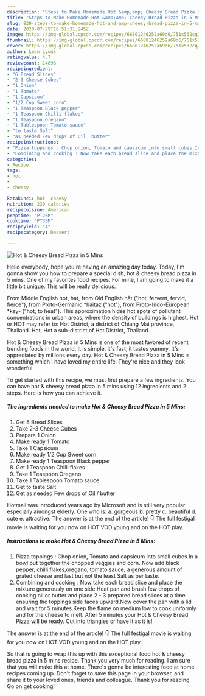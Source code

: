 ```yaml
---
description: "Steps to Make Homemade Hot &amp;amp; Cheesy Bread Pizza in 5 Mins"
title: "Steps to Make Homemade Hot &amp;amp; Cheesy Bread Pizza in 5 Mins"
slug: 830-steps-to-make-homemade-hot-and-amp-cheesy-bread-pizza-in-5-mins
date: 2020-07-29T16:51:31.245Z
image: https://img-global.cpcdn.com/recipes/66801246252a69d6/751x532cq70/hot-cheesy-bread-pizza-in-5-mins-recipe-main-photo.jpg
thumbnail: https://img-global.cpcdn.com/recipes/66801246252a69d6/751x532cq70/hot-cheesy-bread-pizza-in-5-mins-recipe-main-photo.jpg
cover: https://img-global.cpcdn.com/recipes/66801246252a69d6/751x532cq70/hot-cheesy-bread-pizza-in-5-mins-recipe-main-photo.jpg
author: Leon Lyons
ratingvalue: 4.7
reviewcount: 14896
recipeingredient:
- "6 Bread Slices"
- "2-3 Cheese Cubes"
- "1 Onion"
- "1 Tomato"
- "1 Capsicum"
- "1/2 Cup Sweet corn"
- "1 Teaspoon Black pepper"
- "1 Teaspoon Chilli flakes"
- "1 Teaspoon Oregano"
- "1 Tablespoon Tomato sauce"
- "to taste Salt"
- "as needed Few drops of Oil  butter"
recipeinstructions:
- "Pizza toppings : Chop onion, Tomato and capsicum into small cubes.In a bowl put together the chopped veggies and corn. Now add black pepper, chilli flakes,oregano, tomato sauce, a generous amount of grated cheese and last but not the least Salt as per taste."
- "Combining and cooking : Now take each bread slice and place the mixture generously on one side.Heat pan and brush few drops of cooking oil or butter and place 2 - 3 prepared bread slices at a time ensuring the toppings side faces upward.Now cover the pan with a lid and wait for 5 minutes.Keep the flame on medium low to cook uniformly and for the cheese to melt. After 5 minutes your Hot &amp; Cheesy Bread Pizza will be ready. Cut into triangles or have it as it is!"
categories:
- Recipe
tags:
- hot
- 
- cheesy

katakunci: hot  cheesy 
nutrition: 229 calories
recipecuisine: American
preptime: "PT25M"
cooktime: "PT35M"
recipeyield: "4"
recipecategory: Dessert

---
```



![Hot &amp; Cheesy Bread Pizza in 5 Mins](https://img-global.cpcdn.com/recipes/66801246252a69d6/751x532cq70/hot-cheesy-bread-pizza-in-5-mins-recipe-main-photo.jpg)

Hello everybody, hope you're having an amazing day today. Today, I'm gonna show you how to prepare a special dish, hot &amp; cheesy bread pizza in 5 mins. One of my favorites food recipes. For mine, I am going to make it a little bit unique. This will be really delicious.

From Middle English hot, hat, from Old English hāt (&#34;hot, fervent, fervid, fierce&#34;), from Proto-Germanic *haitaz (&#34;hot&#34;), from Proto-Indo-European *kay- (&#34;hot; to heat&#34;). This approximation hides hot spots of pollutant concentrations in urban areas, where the density of buildings is highest. Hot or HOT may refer to: Hot District, a district of Chiang Mai province, Thailand. Hot, Hot a sub-district of Hot District, Thailand.

Hot &amp; Cheesy Bread Pizza in 5 Mins is one of the most favored of recent trending foods in the world. It is simple, it's fast, it tastes yummy. It's appreciated by millions every day. Hot &amp; Cheesy Bread Pizza in 5 Mins is something which I have loved my entire life. They're nice and they look wonderful.


To get started with this recipe, we must first prepare a few ingredients. You can have hot &amp; cheesy bread pizza in 5 mins using 12 ingredients and 2 steps. Here is how you can achieve it.

<!--inarticleads1-->

##### The ingredients needed to make Hot &amp; Cheesy Bread Pizza in 5 Mins:

1. Get 6 Bread Slices
1. Take 2-3 Cheese Cubes
1. Prepare 1 Onion
1. Make ready 1 Tomato
1. Take 1 Capsicum
1. Make ready 1/2 Cup Sweet corn
1. Make ready 1 Teaspoon Black pepper
1. Get 1 Teaspoon Chilli flakes
1. Take 1 Teaspoon Oregano
1. Take 1 Tablespoon Tomato sauce
1. Get to taste Salt
1. Get as needed Few drops of Oil / butter


Hotmail was introduced years ago by Microsoft and is still very popular especially amongst elderly. One who is: a. gorgeous b. pretty c. beautiful d. cute e. attractive. The answer is at the end of the article! 👇 The full festigal movie is waiting for you now on HOT VOD young and on the HOT play. 

<!--inarticleads2-->

##### Instructions to make Hot &amp; Cheesy Bread Pizza in 5 Mins:

1. Pizza toppings : Chop onion, Tomato and capsicum into small cubes.In a bowl put together the chopped veggies and corn. Now add black pepper, chilli flakes,oregano, tomato sauce, a generous amount of grated cheese and last but not the least Salt as per taste.
1. Combining and cooking : Now take each bread slice and place the mixture generously on one side.Heat pan and brush few drops of cooking oil or butter and place 2 - 3 prepared bread slices at a time ensuring the toppings side faces upward.Now cover the pan with a lid and wait for 5 minutes.Keep the flame on medium low to cook uniformly and for the cheese to melt. After 5 minutes your Hot &amp; Cheesy Bread Pizza will be ready. Cut into triangles or have it as it is!


The answer is at the end of the article! 👇 The full festigal movie is waiting for you now on HOT VOD young and on the HOT play. 

So that is going to wrap this up with this exceptional food hot &amp; cheesy bread pizza in 5 mins recipe. Thank you very much for reading. I am sure that you will make this at home. There's gonna be interesting food at home recipes coming up. Don't forget to save this page in your browser, and share it to your loved ones, friends and colleague. Thank you for reading. Go on get cooking!
